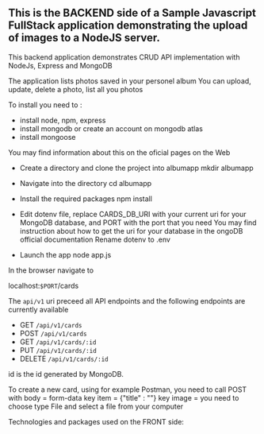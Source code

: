 ## This is the BACKEND side of a Sample Javascript FullStack application demonstrating the upload of images to a NodeJS server.

This backend application demonstrates CRUD API implementation with NodeJs, Express and MongoDB

The application lists photos saved in your personel album 
You can upload, update, delete a photo, list all you photos

To install you need to :

* install node, npm, express
* install mongodb or create an account on mongodb atlas
* install mongoose

You may find information about this on the oficial pages on the Web
* Create a directory and clone the project into albumapp
mkdir albumapp

* Navigate into the directory
cd albumapp

* Install the required packages
npm install

* Edit dotenv file, replace CARDS_DB_URI with your current uri for your MongoDB database, and PORT with the port that you need 
You may find instruction about how to get the uri for your database in the ongoDB official documentation
Rename dotenv to .env

* Launch the app
node app.js

In the browser navigate to

localhost:`$PORT`/cards

The `api/v1` uri preceed all API endpoints and the following endpoints are currently available
* GET `/api/v1/cards`
* POST `/api/v1/cards`
* GET `/api/v1/cards/:id`
* PUT `/api/v1/cards/:id`
* DELETE `/api/v1/cards/:id`

id is the id generated by MongoDB.

To create a new card, using for example Postman, you need to call POST with
body = form-data
key item = {"title" : "<myTitle>"}
key image = you need to choose type File and select a file from your computer



Technologies and packages used on the FRONT side: